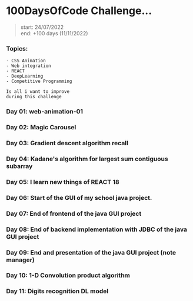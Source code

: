 # 100DaysOfCode Challenge...
> start: 24/07/2022 <br>
> end: +100 days (11/11/2022)

### Topics:

	- CSS Animation
	- Web integration
	- REACT
	- DeepLearning
	- Competitive Programming

	Is all i want to improve
	during this challenge


### Day 01: web-animation-01
### Day 02: Magic Carousel
### Day 03: Gradient descent algorithm recall
### Day 04: Kadane's algorithm for largest sum contiguous subarray
### Day 05: I learn new things of REACT 18 
### Day 06: Start of the GUI of my school java project.
### Day 07: End of frontend of the java GUI project
### Day 08: End of backend implementation with JDBC of the java GUI project
### Day 09: End and presentation of the java GUI project (note manager)
### Day 10: 1-D Convolution product algorithm
### Day 11: Digits recognition DL model
